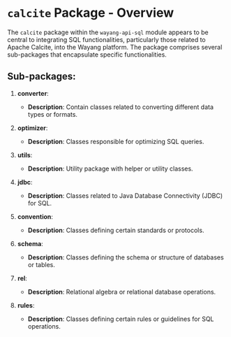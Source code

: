 
<!--
  Licensed to the Apache Software Foundation (ASF) under one or more
  contributor license agreements.  See the NOTICE file distributed with
  this work for additional information regarding copyright ownership.
  The ASF licenses this file to You under the Apache License, Version 2.0
  (the "License"); you may not use this file except in compliance with
  the License.  You may obtain a copy of the License at

      http://www.apache.org/licenses/LICENSE-2.0

  Unless required by applicable law or agreed to in writing, software
  distributed under the License is distributed on an "AS IS" BASIS,
  WITHOUT WARRANTIES OR CONDITIONS OF ANY KIND, either express or implied.
  See the License for the specific language governing permissions and
  limitations under the License.
-->
# `calcite` Package - Overview

The `calcite` package within the `wayang-api-sql` module appears to be central to integrating SQL functionalities, particularly those related to Apache Calcite, into the Wayang platform. The package comprises several sub-packages that encapsulate specific functionalities.

## Sub-packages:

1. **converter**: 
    - **Description**: Contain classes related to converting different data types or formats.

2. **optimizer**: 
    - **Description**: Classes responsible for optimizing SQL queries.

3. **utils**: 
    - **Description**: Utility package with helper or utility classes.

4. **jdbc**: 
    - **Description**: Classes related to Java Database Connectivity (JDBC) for SQL.

5. **convention**: 
    - **Description**: Classes defining certain standards or protocols.

6. **schema**: 
    - **Description**: Classes defining the schema or structure of databases or tables.

7. **rel**: 
    - **Description**: Relational algebra or relational database operations.

8. **rules**: 
    - **Description**: Classes defining certain rules or guidelines for SQL operations.